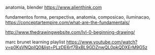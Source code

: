 anatomia, blender https://www.alienthink.com

fundamentos forma, perspectiva, anatomia, composicao, iluminacao, https://conceptartempire.com/what-are-the-fundamentals/

http://www.thedrawingwebsite.com/lvl-0-beginning-drawing/


marc brunet learning playlist https://www.youtube.com/watch?v=p0KsVNQpIQ0&list=PLzDE6rf7BxBL9GDZnwQL0pkQDXErM9G5z